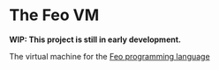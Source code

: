 # The Feo VM
**WIP: This project is still in early development.**

The virtual machine for the [Feo programming language](https://github.com/bichanna/feo)
